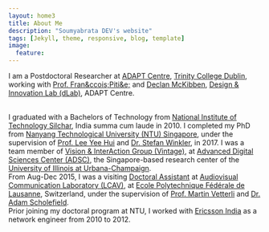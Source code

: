 ```yaml
---
layout: home3
title: About Me
description: "Soumyabrata DEV's website"
tags: [Jekyll, theme, responsive, blog, template]
image:
  feature: 
---
```


I am a Postdoctoral Researcher at <a href="https://www.adaptcentre.ie">ADAPT Centre</a>, <a href="http://www.tcd.ie">Trinity College Dublin</a>, working with <a href="https://francois.pitie.net">Prof. Fran&ccois;Piti&e;</a> and <a href="https://ie.linkedin.com/in/declanmckibben">Declan McKibben</a>, <a href="https://www.adaptcentre.ie/industry/design-and-innovation-lab">Design & Innovation Lab (dLab)</a>, ADAPT Centre.

<br />
I graduated with a Bachelors of Technology from <a href="http://www.nits.ac.in/">National Institute of Technology Silchar</a>, India summa cum laude in 2010. I completed my PhD from <a href="www.ntu.edu.sg/Pages/home.aspx">Nanyang Technological University (NTU) Singapore</a>, under the supervision of <a href="http://research.ntu.edu.sg/expertise/academicprofile/Pages/StaffProfile.aspx?ST_EMAILID=EYHLEE">Prof. Lee Yee Hui</a> and <a href="https://adsc.illinois.edu/people/stefan-winkler">Dr. Stefan Winkler</a>, in 2017. I was a team member of <a href="http://vintage.winklerbros.net/index.html">Vision & InterAction Group (Vintage)</a>, at <a href="http://adsc.illinois.edu/">Advanced Digital Sciences Center (ADSC)</a>, the Singapore-based research center of the <a href="http://illinois.edu/">University of Illinois at Urbana-Champaign</a>. 

<br />
From Aug-Dec 2015, I was a visiting <a href="http://people.epfl.ch/soumyabrata.dev">Doctoral Assistant</a> at <a href="http://lcav.epfl.ch/">Audiovisual Communication Laboratory (LCAV)</a>, at <a href="http://www.epfl.ch/">Ecole Polytechnique F&eacute;d&eacute;rale de Lausanne</a>, Switzerland, under the supervision of <a href="http://lcav.epfl.ch/martin.vetterli">Prof. Martin Vetterli</a> and <a href="http://lcav.epfl.ch/op/edit/people/adam.scholefield">Dr. Adam Scholefield</a>.

<br />
Prior joining my doctoral program at NTU, I worked with <a href="http://www.ericsson.com/in">Ericsson India</a> as a network engineer from 2010 to 2012.

<!---
I completed my PhD in 2017 from <a href="http://www.eee.ntu.edu.sg/Pages/Home.aspx">School of Electrical and Electronic Engineering</a>, <a href="www.ntu.edu.sg/Pages/home.aspx">Nanyang Technological University (NTU) Singapore</a>, under the supervision of <a href="http://research.ntu.edu.sg/expertise/academicprofile/Pages/StaffProfile.aspx?ST_EMAILID=EYHLEE">Prof. Lee Yee Hui</a> and <a href="https://adsc.illinois.edu/people/stefan-winkler">Dr. Stefan Winkler</a>, <a href="http://vintage.winklerbros.net/index.html">Vision & InterAction Group (Vintage)</a>, at <a href="http://adsc.illinois.edu/">Advanced Digital Sciences Center (ADSC)</a>, the Singapore-based research center of the <a href="http://illinois.edu/">University of Illinois at Urbana-Champaign</a>. 

<a href="http://ic.epfl.ch/en">School of Computer and Communications Sciences</a>, 

<br />
Prior joining NTU Singapore, I graduated with a Bachelors of Technology in the <a href="http://www.nits.ac.in/departments/ece/ece.php">Department of Electronics and Communication Engineering</a> from <a href="http://www.nits.ac.in/">National Institute of Technology Silchar</a>, India summa cum laude in 2010. Following this, I was associated with <a href="http://www.ericsson.com/in">Ericsson India</a> as a network engineer from 2010 to 2012.
-->

